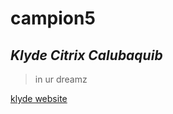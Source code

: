 # campion5
## *Klyde Citrix Calubaquib*
> in ur dreamz


[klyde website](https://static-generator.github.io/campion5/)
